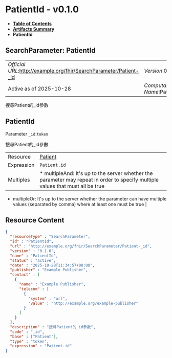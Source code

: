 # PatientId - v0.1.0

* [**Table of Contents**](toc.md)
* [**Artifacts Summary**](artifacts.md)
* **PatientId**

## SearchParameter: PatientId 

| | |
| :--- | :--- |
| *Official URL*:http://example.org/fhir/SearchParameter/Patient-_id | *Version*:0.1.0 |
| Active as of 2025-10-28 | *Computable Name*:PatientId |

 
搜尋Patient的_id參數 

## PatientId

Parameter `_id`:`token`

搜尋Patient的_id參數

| | |
| :--- | :--- |
| Resource | [Patient](http://hl7.org/fhir/R4/patient.html) |
| Expression | `Patient.id` |
| Multiples | * multipleAnd: It's up to the server whether the parameter may repeat in order to specify multiple values that must all be true
* multipleOr: It's up to the server whether the parameter can have multiple values (separated by comma) where at least one must be true
 |



## Resource Content

```json
{
  "resourceType" : "SearchParameter",
  "id" : "PatientId",
  "url" : "http://example.org/fhir/SearchParameter/Patient-_id",
  "version" : "0.1.0",
  "name" : "PatientId",
  "status" : "active",
  "date" : "2025-10-28T11:34:57+08:00",
  "publisher" : "Example Publisher",
  "contact" : [
    {
      "name" : "Example Publisher",
      "telecom" : [
        {
          "system" : "url",
          "value" : "http://example.org/example-publisher"
        }
      ]
    }
  ],
  "description" : "搜尋Patient的_id參數",
  "code" : "_id",
  "base" : ["Patient"],
  "type" : "token",
  "expression" : "Patient.id"
}

```
